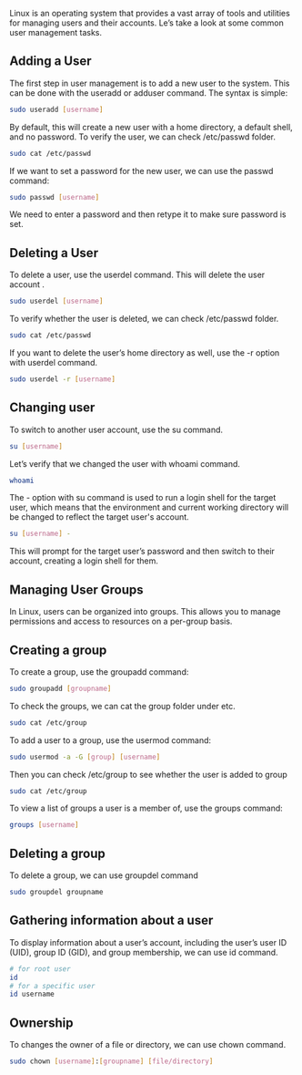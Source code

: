 Linux is an operating system that provides a vast array of tools and utilities for managing users and their accounts. Le’s take a look at some common user management tasks.

## Adding a User
The first step in user management is to add a new user to the system. This can be done with the useradd or adduser command. The syntax is simple:

```bash
sudo useradd [username]
```

By default, this will create a new user with a home directory, a default shell, and no password. To verify the user, we can check /etc/passwd folder.

```bash
sudo cat /etc/passwd
```

If we want to set a password for the new user, we can use the passwd command:

```bash
sudo passwd [username]
```

We need to enter a password and then retype it to make sure password is set.


## Deleting a User
To delete a user, use the userdel command. This will delete the user account .

```bash
sudo userdel [username]
```

To verify whether the user is deleted, we can check /etc/passwd folder.
```bash
sudo cat /etc/passwd
```

If you want to delete the user’s home directory as well, use the -r option with userdel command.

```bash
sudo userdel -r [username]
```

## Changing user
To switch to another user account, use the su command.

```bash
su [username]
```

Let’s verify that we changed the user with whoami command.

```bash
whoami
```

The - option with su command is used to run a login shell for the target user, which means that the environment and current working directory will be changed to reflect the target user's account.

```bash
su [username] -
```
This will prompt for the target user’s password and then switch to their account, creating a login shell for them.

## Managing User Groups
In Linux, users can be organized into groups. This allows you to manage permissions and access to resources on a per-group basis.

## Creating a group
To create a group, use the groupadd command:

```bash
sudo groupadd [groupname]
```

To check the groups, we can cat the group folder under etc.
```bash
sudo cat /etc/group
```

To add a user to a group, use the usermod command:

```bash
sudo usermod -a -G [group] [username]
```

Then you can check /etc/group to see whether the user is added to group

```bash
sudo cat /etc/group
```

To view a list of groups a user is a member of, use the groups command:

```bash
groups [username]
```

## Deleting a group
To delete a group, we can use groupdel command

```bash
sudo groupdel groupname
```

## Gathering information about a user
To display information about a user’s account, including the user’s user ID (UID), group ID (GID), and group membership, we can use id command.


```bash
# for root user
id 
# for a specific user
id username
```

## Ownership
To changes the owner of a file or directory, we can use chown command.

```bash
sudo chown [username]:[groupname] [file/directory]
```
